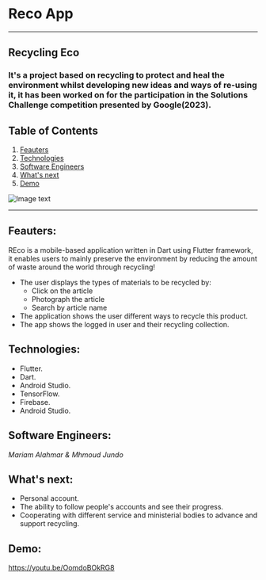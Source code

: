 # Reco App 
***
## Recycling Eco
### It's a project based on recycling to protect and heal the environment whilst developing new ideas and ways of re-using it, it has been worked on for the participation in the Solutions Challenge competition presented by Google(2023).

## Table of Contents
1. [Feauters](#Feauters)
2. [Technologies](#Technologies)
3. [Software Engineers](#Software-Engineers)
4. [What's next](#Whats-next)
5. [Demo](#Demo)

![Image text](https://l.top4top.io/p_2647glwqa1.png)
***
<a name="Feauters"></a>

## Feauters:
REco is a mobile-based application written in Dart using Flutter framework, it enables users to mainly preserve the environment by reducing the amount of waste around the world through recycling!

- The user displays the types of materials to be recycled by:
  - Click on the article
  - Photograph the article
  - Search by article name
- The application shows the user different ways to recycle this product.
- The app shows the logged in user and their recycling collection.

## Technologies:
- Flutter.
- Dart.
- Android Studio.
- TensorFlow.
- Firebase.
- Android Studio.

## Software Engineers:
 *Mariam Alahmar & Mhmoud Jundo*

## What's next:
- Personal account.
- The ability to follow people's accounts and see their progress.
- Cooperating with different service and ministerial bodies to advance and support recycling.

## Demo:
https://youtu.be/OomdoBOkRG8
